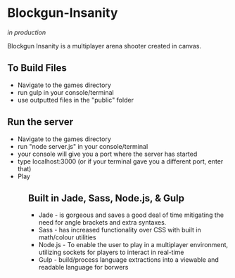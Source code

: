 Blockgun-Insanity
=================

*in production*

Blockgun Insanity is a multiplayer arena shooter created in canvas.

<h2>To Build Files</h2>

- Navigate to the games directory
- run gulp in your console/terminal
- use outputted files in the "public" folder

<h2>Run the server</h2>
<ul>
  <li>Navigate to the games directory</li>
  <li>run "node server.js" in your console/terminal</li>
  <li>your console will give you a port where the server has started</li>
  <li>type localhost:3000 (or if your terminal gave you a different port, enter that)</li>
  <li>Play</li>
<ul>

<h2>Built in Jade, Sass, Node.js, & Gulp</h2>
<ul>
  <li>Jade - is gorgeous and saves a good deal of time mitigating the need for angle brackets and extra syntaxes.</li>
  <li>Sass - has increased functionality over CSS with built in math/colour utilities</li>
  <li>Node.js - To enable the user to play in a multiplayer environment, utilizing sockets for players to interact in real-time</li>
  <li>Gulp - build/process language extractions into a viewable and readable language for borwers</li>
</ul>
